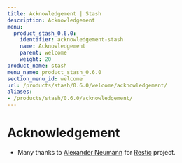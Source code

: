 ```yaml
---
title: Acknowledgement | Stash
description: Acknowledgement
menu:
  product_stash_0.6.0:
    identifier: acknowledgement-stash
    name: Acknowledgement
    parent: welcome
    weight: 20
product_name: stash
menu_name: product_stash_0.6.0
section_menu_id: welcome
url: /products/stash/0.6.0/welcome/acknowledgement/
aliases:
- /products/stash/0.6.0/acknowledgement/
---
```


# Acknowledgement
 - Many thanks to [Alexander Neumann](https://github.com/fd0) for [Restic](https://restic.net) project.
